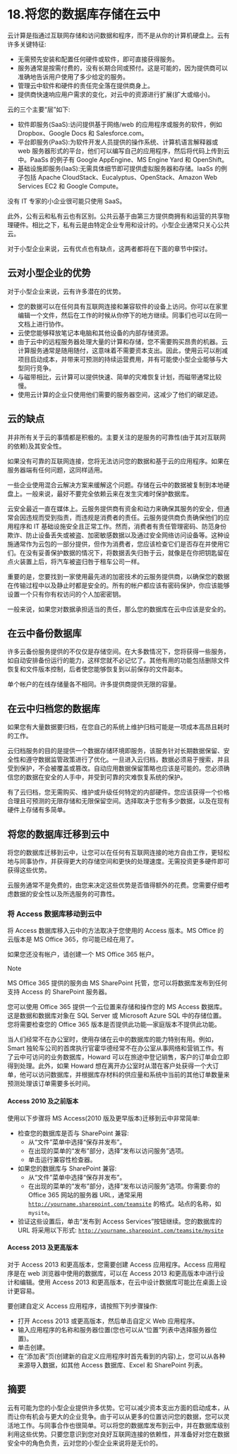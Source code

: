 # 18.将您的数据库存储在云中

云计算是指通过互联网存储和访问数据和程序，而不是从你的计算机硬盘上。云有许多关键特征:

*   无需预先安装和配置任何硬件或软件，即可直接获得服务。
*   服务通常是按需付费的，没有长期合同或预付。这是可能的，因为提供商可以准确地告诉用户使用了多少给定的服务。
*   管理云中软件和硬件的责任完全落在提供商身上。
*   提供商快速响应用户需求的变化，对云中的资源进行扩展(扩大或缩小)。

云的三个主要“层”如下:

*   软件即服务(SaaS):访问提供基于网络/web 的应用程序或服务的软件，例如 Dropbox、Google Docs 和 Salesforce.com。
*   平台即服务(PaaS):为软件开发人员提供的操作系统、计算机语言解释器或 web 服务器形式的平台，他们可以编写自己的应用程序，然后将代码上传到云中。PaaSs 的例子有 Google AppEngine、MS Engine Yard 和 OpenShift。
*   基础设施即服务(IaaS):无需具体细节即可提供虚拟服务器和存储。IaaSs 的例子包括 Apache CloudStack、Eucalyptus、OpenStack、Amazon Web Services EC2 和 Google Compute。

没有 IT 专家的小企业很可能只使用 SaaS。

此外，公有云和私有云也有区别。公共云基于由第三方提供商拥有和运营的共享物理硬件。相比之下，私有云是由特定企业专用和设计的。小型企业通常只关心公共云。

对于小型企业来说，云有优点也有缺点，这两者都将在下面的章节中探讨。

## 云对小型企业的优势

对于小型企业来说，云有许多潜在的优势。

*   您的数据可以在任何具有互联网连接和兼容软件的设备上访问。你可以在家里编辑一个文件，然后在工作的时候从你停下的地方继续。同事们也可以在同一文档上进行协作。
*   云使您能够释放笔记本电脑和其他设备的内部存储资源。
*   由于云中的远程服务器处理大量的计算和存储，您不需要购买昂贵的机器。云计算服务通常是随用随付，这意味着不需要资本支出。因此，使用云可以削减项目启动成本，并带来可预测的持续运营费用，并有可能使小型企业能够与大型同行竞争。
*   与磁带相比，云计算可以提供快速、简单的灾难恢复计划，而磁带通常比较慢。
*   使用云计算的企业只使用他们需要的服务器空间，这减少了他们的碳足迹。

## 云的缺点

并非所有关于云的事情都是积极的。主要关注的是服务的可靠性(由于其对互联网的依赖)及其安全性。

如果没有可靠的互联网连接，您将无法访问您的数据和基于云的应用程序。如果在服务器端有任何问题，这同样适用。

一些企业使用混合云解决方案来缓解这个问题。存储在云中的数据被复制到本地硬盘上。一般来说，最好不要完全依赖云来在发生灾难时保护数据库。

云安全最近一直在媒体上。云服务提供商有资金和动力来确保其服务的安全，但通常会因违规而受到指责，而违规是消费者的责任。云服务提供商负责确保他们的应用程序和 IT 基础设施安全且正常工作。然而，消费者有责任管理密码、防范身份欺诈、防止设备丢失或被盗、加密敏感数据以及通过安全网络访问设备等。这种设施通常作为云包的一部分提供，但作为消费者，您应该检查它们是否存在并使用它们。在没有妥善保护数据的情况下，将数据丢失归咎于云，就像是在你把钥匙留在点火装置上后，将汽车被盗归咎于租车公司一样。

重要的是，您要找到一家使用最先进的加密技术的云服务提供商，以确保您的数据在传输过程中以及静止时都是安全的。所有的帐户都应该有密码保护，你应该能够设置一个只有你有权访问的个人加密密钥。

一般来说，如果您对数据承担适当的责任，那么您的数据库在云中应该是安全的。

## 在云中备份数据库

许多云备份服务提供的不仅仅是存储空间。在大多数情况下，您将获得一些服务，如自动安排备份运行的能力，这样您就不必记忆了。其他有用的功能包括删除文件恢复和文件版本控制，后者使您能够恢复到以前保存的文件副本。

单个帐户的在线存储量各不相同。许多提供商提供无限的容量。

## 在云中归档您的数据库

如果您有大量数据要归档，在您自己的系统上维护归档可能是一项成本高昂且耗时的工作。

云归档服务的目的是提供一个数据存储环境即服务，该服务针对长期数据保留、安全性和遵守数据监管政策进行了优化。一旦进入云归档，数据必须易于搜索，并且受到保护，不会被覆盖或篡改。自动应用数据保留策略也应该是可能的。您必须确信您的数据在安全的人手中，并受到可靠的灾难恢复系统的保护。

有了云归档，您无需购买、维护或升级任何特定的内部硬件。您应该获得一个价格合理且可预测的无限存储和无限保留空间。选择取决于您有多少数据，以及在现有硬件上存储有多简单。

## 将您的数据库迁移到云中

将您的数据库迁移到云中，让您可以在任何有互联网连接的地方自由工作，更轻松地与同事协作，并获得更大的存储空间和更快的处理速度。无需投资更多硬件即可获得这些优势。

云服务通常不是免费的，由您来决定这些优势是否值得额外的花费。您需要仔细考虑数据的安全性以及所选服务的可靠性。

### 将 Access 数据库移动到云中

将 Access 数据库移入云中的方法取决于您使用的 Access 版本。MS Office 的云版本是 MS Office 365，你可能已经在用了。

如果您还没有帐户，请创建一个 MS Office 365 帐户。

Note

MS Office 365 提供的服务由 MS SharePoint 托管，您可以将数据库发布到任何支持 Access 的 SharePoint 服务器。

您可以使用 Office 365 提供一个云位置来存储和操作您的 MS Access 数据库。这是数据和数据库对象在 SQL Server 或 Microsoft Azure SQL 中的存储位置。您将需要检查您的 Office 365 版本是否提供此功能—家庭版本不提供此功能。

当人们经常不在办公室时，使用存储在云中的数据库的能力特别有用。例如，Smart 独轮车公司的首席执行官霍华德经常不在办公室从事网络和营销工作。有了云中可访问的业务数据库，Howard 可以在旅途中登记销售，客户的订单会立即得到处理。此外，如果 Howard 想在离开办公室时从潜在客户处获得一个大订单，他可以访问数据库，并根据库存材料的供应量和系统中当前的其他订单数量来预测处理该订单需要多长时间。

#### Access 2010 及之前版本

使用以下步骤将 MS Access(2010 版及更早版本)迁移到云中非常简单:

*   检查您的数据库是否与 SharePoint 兼容:
    *   从“文件”菜单中选择“保存并发布”。
    *   在出现的菜单的“发布”部分，选择“发布以访问服务”选项。
    *   单击运行兼容性检查器。
*   如果您的数据库与 SharePoint 兼容:
    *   从“文件”菜单中选择“保存并发布”。
    *   在出现的菜单的“发布”部分，选择“发布以访问服务”选项。你需要:你的 Office 365 网站的服务器 URL，通常采用 [`http://yourname.sharepoint.com/teamsite`](http://yourname.sharepoint.com/teamsite) 的格式。站点的名称，如`mysite`。
*   验证这些设置后，单击“发布到 Access Services”按钮继续。您的数据库的 URL 将采用以下形式: [`http://yourname.sharepoint.com/teamsite/mysite`](http://yourname.sharepoint.com/teamsite/mysite)

#### Access 2013 及更高版本

对于 Access 2013 和更高版本，您需要创建 Access 应用程序。Access 应用程序是在 web 浏览器中使用的数据库，可以在 Access 2013 和更高版本中进行设计和编辑。使用 Access 2013 和更高版本，在云中设计数据库可能比在桌面上设计更容易。

要创建自定义 Access 应用程序，请按照下列步骤操作:

*   打开 Access 2013 或更高版本，然后单击自定义 Web 应用程序。
*   输入应用程序的名称和服务器位置(您也可以从“位置”列表中选择服务器位置)。
*   单击创建。
*   在“添加表”页(创建新的自定义应用程序时首先看到的内容)上，您可以从各种来源导入数据，如其他 Access 数据库、Excel 和 SharePoint 列表。

## 摘要

云有可能为您的小型企业提供许多优势。它可以减少资本支出方面的启动成本，从而让你有机会与更大的企业竞争。由于可以从更多的位置访问您的数据，您可以灵活地工作。与同事合作也很简单。可以将您的数据库发布到云中，并在数据库级别利用这些优势。只要您意识到您对良好互联网连接的依赖性，并准备好对您在数据安全中的角色负责，云对您的小型企业来说将是无价的。